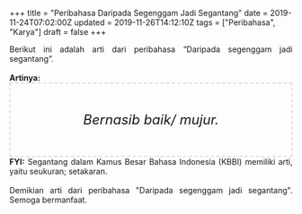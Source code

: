 +++
title = "Peribahasa Daripada Segenggam Jadi Segantang"
date = 2019-11-24T07:02:00Z
updated = 2019-11-26T14:12:10Z
tags = ["Peribahasa", "Karya"]
draft = false
+++

<div dir="ltr" style="text-align: left;" trbidi="on"><div style="text-align: justify;">Berikut ini adalah arti dari peribahasa “Daripada segenggam jadi segantang”.</div><br /><div style="text-align: justify;"><b>Artinya:</b></div><div style="border: 2px dashed #ddd; font-size: 24px; height: auto; margin: 0 auto; padding: 50px; text-align: center; width: auto;"><i>Bernasib baik/ mujur.</i></div><div style="text-align: justify;"><b>FYI:</b> Segantang dalam Kamus Besar Bahasa Indonesia (KBBI) memiliki arti, yaitu seukuran; setakaran.</div><br /><div style="text-align: justify;">Demikian arti dari peribahasa "Daripada segenggam jadi segantang". Semoga bermanfaat.</div></div>
